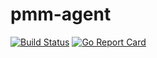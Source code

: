 # pmm-agent

[![Build Status](https://travis-ci.com/percona/pmm-agent.svg?branch=master)](https://travis-ci.com/percona/pmm-agent)
[![Go Report Card](https://goreportcard.com/badge/github.com/percona/pmm-agent)](https://goreportcard.com/report/github.com/percona/pmm-agent)
